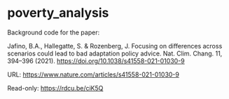 # poverty_analysis
Background code for the paper:

Jafino, B.A., Hallegatte, S. & Rozenberg, J. Focusing on differences across scenarios could lead to bad adaptation policy advice. Nat. Clim. Chang. 11, 394–396 (2021). https://doi.org/10.1038/s41558-021-01030-9

URL: https://www.nature.com/articles/s41558-021-01030-9

Read-only: https://rdcu.be/ciK5Q
